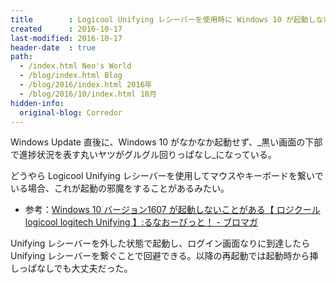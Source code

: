 ```yaml
---
title        : Logicool Unifying レシーバーを使用時に Windows 10 が起動しないことがある
created      : 2016-10-17
last-modified: 2016-10-17
header-date  : true
path:
  - /index.html Neo's World
  - /blog/index.html Blog
  - /blog/2016/index.html 2016年
  - /blog/2016/10/index.html 10月
hidden-info:
  original-blog: Corredor
---
```


Windows Update 直後に、Windows 10 がなかなか起動せず、_黒い画面の下部で進捗状況を表す丸いヤツがグルグル回りっぱなし_になっている。

どうやら Logicool Unifying レシーバーを使用してマウスやキーボードを繋いでいる場合、これが起動の邪魔をすることがあるみたい。

- 参考：[Windows 10 バージョン1607 が起動しないことがある【 ロジクール logicool logitech Unifying 】:るなおーびっと！ - ブロマガ](http://sp.ch.nicovideo.jp/lunaorbit/blomaga/ar1080488)

Unifying レシーバーを外した状態で起動し、ログイン画面なりに到達したら Unifying レシーバーを繋ぐことで回避できる。以降の再起動では起動時から挿しっぱなしでも大丈夫だった。
